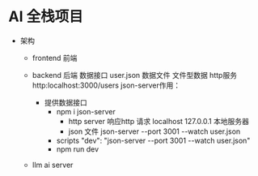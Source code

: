 # AI 全栈项目

- 架构
  - frontend 前端
  - backend 后端
    数据接口 user.json 数据文件
    文件型数据
    http服务 http:localhost:3000/users 
    json-server作用：

    - 提供数据接口
      - npm i json-server
        - http server 响应http 请求  localhost 127.0.0.1  本地服务器
        - json 文件 json-server --port 3001 --watch user.json
      - scripts
        "dev": "json-server --port 3001 --watch user.json"
      - npm run dev
  - llm ai server